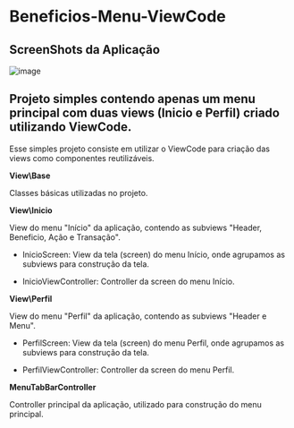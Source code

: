 # Beneficios-Menu-ViewCode

## ScreenShots da Aplicação

![image](https://i.ibb.co/9WNxjzq/Beneficios-Menu-View-Code.png)

## Projeto simples contendo apenas um menu principal com duas views (Inicio e Perfil) criado utilizando ViewCode.

Esse simples projeto consiste em utilizar o ViewCode para criação das views como componentes reutilizáveis.

**View\Base**

Classes básicas utilizadas no projeto.

**View\Inicio**

View do menu "Início" da aplicação, contendo as subviews "Header, Beneficio, Ação e Transação".

- InicioScreen: View da tela (screen) do menu Início, onde agrupamos as subviews para construção da tela.

- InicioViewController: Controller da screen do menu Início.

**View\Perfil**

View do menu "Perfil" da aplicação, contendo as subviews "Header e Menu".

- PerfilScreen: View da tela (screen) do menu Perfil, onde agrupamos as subviews para construção da tela.

- PerfilViewController: Controller da screen do menu Perfil.

**MenuTabBarController**

Controller principal da aplicação, utilizado para construção do menu principal.
